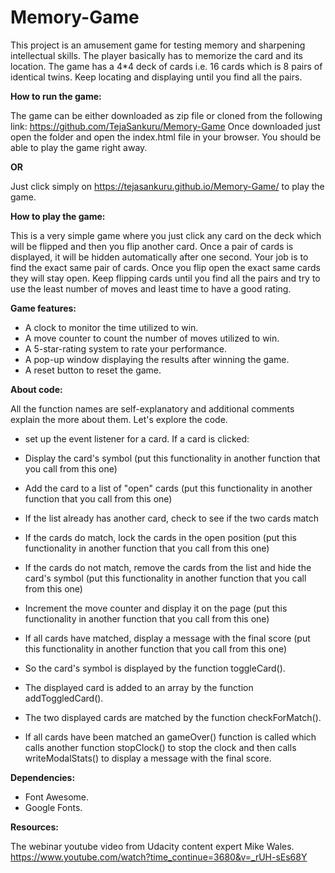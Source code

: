# Memory-Game


This project is an amusement game for testing memory and sharpening intellectual skills. The player basically has to memorize the card and its location. The game has a 4*4 deck of cards i.e. 16 cards which is 8 pairs of identical twins. Keep locating and displaying until you find all the pairs.

__How to run the game:__

The game can be either downloaded as zip file or cloned from the following link: https://github.com/TejaSankuru/Memory-Game Once downloaded just open the folder and open the index.html file in your browser. You should be able to play the game right away.

__OR__

Just click simply on <https://tejasankuru.github.io/Memory-Game/> to play the game.

__How to play the game:__

This is a very simple game where you just click any card on the deck which will be flipped and then you flip another card. Once a pair of cards is displayed, it will be hidden automatically after one second. Your job is to find the exact same pair of cards. Once you flip open the exact same cards they will stay open. Keep flipping cards until you find all the pairs and try to use the least number of moves and least time to have a good rating.

__Game features:__

- A clock to monitor the time utilized to win.
- A move counter to count the number of moves utilized to win.
- A 5-star-rating system to rate your performance.
- A pop-up window displaying the results after winning the game.
- A  reset button to reset the game.

__About code:__

All the function names are self-explanatory and additional comments explain the more about them. Let's explore the code.

- set up the event listener for a card. If a card is clicked:

- Display the card's symbol (put this functionality in another function that you call from this one)

- Add the card to a list of "open" cards (put this functionality in another function that you call from this one)

- If the list already has another card, check to see if the two cards match

- If the cards do match, lock the cards in the open position (put this functionality in another function that you call from this one)

- If the cards do not match, remove the cards from the list and hide the card's symbol (put this functionality in another function that you call from this one)

- Increment the move counter and display it on the page (put this functionality in another function that you call from this one)

- If all cards have matched, display a message with the final score (put this functionality in another function that you call from this one)

- So the card's symbol is displayed by the function toggleCard().

- The displayed card is added to an array by the function addToggledCard().

- The two displayed cards are matched by the function checkForMatch().

- If all cards have been matched an gameOver() function is called which calls another function stopClock() to stop the clock and then calls writeModalStats() to display a message with the final score.

__Dependencies:__
- Font Awesome.
- Google Fonts.

__Resources:__

The webinar youtube video from Udacity content expert Mike Wales.
https://www.youtube.com/watch?time_continue=3680&v=_rUH-sEs68Y

